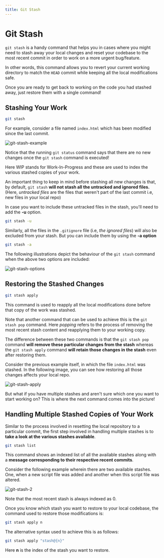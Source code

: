 ```yaml
---
title: Git Stash
---
```


# Git Stash

`git stash` is a handy command that helps you in cases where you might need to stash away your local changes and reset your codebase to the most recent commit in order to work on a more urgent bug/feature.

In other words, this command allows you to revert your current working directory to match the `HEAD` commit while keeping all the local modifications safe.

Once you are ready to get back to working on the code you had stashed away, just restore them with a single command!

## Stashing Your Work

```bash
git stash
```

For example, consider a file named `index.html` which has been modified since the last commit.

![git-stash-example](https://user-images.githubusercontent.com/42696800/136789285-ca33c54c-7f58-465a-a6c8-49d2d541a422.png)

Notice that the running `git status` command says that there are no new changes once the `git stash` command is executed!

Here WIP stands for Work-In-Progress and these are used to index the various stashed copies of your work.

An important thing to keep in mind before stashing all new changes is that, by default, `git stash` **will not stash all the untracked and ignored files.** (Here, _untracked files_ are the files that weren't part of the last commit i.e, new files in your local repo)

In case you want to include these untracked files in the stash, you'll need to add the **-u** option.

```bash
git stash -u
```

Similarly, all the files in the `.gitignore` file (i.e, _the ignored files_) will also be excluded from your stash. But you can include them by using the **-a option**

```bash
git stash -a
```

The following illustrations depict the behaviour of the `git stash` command when the above two options are included:

![git-stash-options](https://user-images.githubusercontent.com/42696800/136953468-8bbcbc7e-54e3-4927-b3e7-9ebd96db0fe2.png)

## Restoring the Stashed Changes

```bash
git stash apply
```

This command is used to reapply all the local modifications done before that copy of the work was stashed.

Note that another command that can be used to achieve this is the `git stash pop` command. Here _popping_ refers to the process of removing the most recent stash content and reapplying them to your working copy.

The difference between these two commands is that the `git stash pop` command **will remove these particular changes from the stash** whereas the `git stash apply` command **will retain those changes in the stash** even after restoring them.

Consider the previous example itself, in which the file `index.html` was stashed. In the following image, you can see how restoring all those changes affects your local repo.

![git-stash-apply](https://user-images.githubusercontent.com/42696800/136791882-c43f5805-354c-47f1-8866-959d519a932e.png)

But what if you have multiple stashes and aren't sure which one you want to start working on? This is where the next command comes into the picture!

## Handling Multiple Stashed Copies of Your Work

Similar to the process involved in resetting the local repository to a particular commit, the first step involved in handling multiple stashes is to **take a look at the various stashes available**.

```bash
git stash list
```

This command shows an indexed list of all the available stashes along with a **message corresponding to their respective recent commits**.

Consider the following example wherein there are two available stashes. One, when a new script file was added and another when this script file was altered.

![git-stash-2](https://user-images.githubusercontent.com/42696800/136959951-cee9e074-7132-4b3b-82fb-9ac28c80cce7.png)

Note that the most recent stash is always indexed as 0.

Once you know which stash you want to restore to your local codebase, the command used to restore those modifications is:

```bash
git stash apply n
```

The alternative syntax used to achieve this is as follows:

```bash
git stash apply "stash@{n}"
```

Here **n** is the index of the stash you want to restore.
